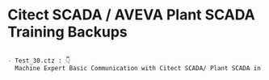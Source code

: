 # Citect SCADA / AVEVA Plant SCADA Training Backups

```markdown

- Test_30.ctz : 👇
  Machine Expert Basic Communication with Citect SCADA/ Plant SCADA in Simulation Mode (Via Modbus TCP Protocol).

```
